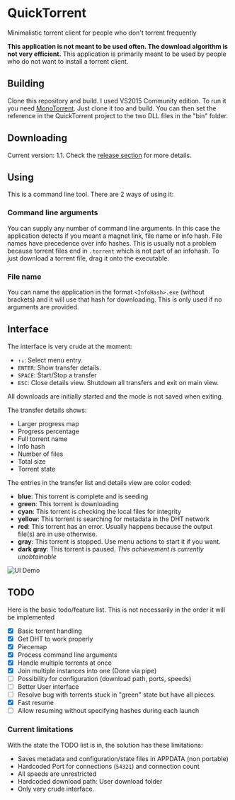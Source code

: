 ﻿# QuickTorrent
Minimalistic torrent client for people who don't torrent frequently

**This application is not meant to be used often. The download algorithm is not very efficient.**
This application is primarily meant to be used by people who do not want to install a torrent client.

## Building

Clone this repository and build. I used VS2015 Community edition.
To run it you need [MonoTorrent](https://github.com/mono/monotorrent).
Just clone it too and build. You can then set the reference in the QuickTorrent project to the two DLL files in the "bin" folder.

## Downloading

Current version: 1.1. Check the [release section](https://github.com/AyrA/QuickTorrent/releases) for more details.

## Using

This is a command line tool. There are 2 ways of using it:

### Command line arguments

You can supply any number of command line arguments.
In this case the application detects if you meant a magnet link, file name or info hash.
File names have precedence over info hashes.
This is usually not a problem because torrent files end in `.torrent` which is not part of an infohash.
To just download a torrent file, drag it onto the executable.

### File name

You can name the application in the format `<InfoHash>.exe` (without brackets) and it will use that hash for downloading.
This is only used if no arguments are provided.

## Interface

The interface is very crude at the moment:

- `↑↓`: Select menu entry.
- `ENTER`: Show transfer details.
- `SPACE`: Start/Stop a transfer
- `ESC`: Close details view. Shutdown all transfers and exit on main view.

All downloads are initially started and the mode is not saved when exiting.

The transfer details shows:

- Larger progress map
- Progress percentage
- Full torrent name
- Info hash
- Number of files
- Total size
- Torrent state

The entries in the transfer list and details view are color coded:

- **blue**: This torrent is complete and is seeding
- **green**: This torrent is downloading
- **cyan**: This torrent is checking the local files for integrity
- **yellow**: This torrent is searching for metadata in the DHT network
- **red**: This torrent has an error. Usually happens because the output file(s) are in use otherwise.
- **gray**: This torrent is stopped. Use menu actions to start it if you want.
- **dark gray**: This torrent is paused. *This achievement is currently unobtainable*

![UI Demo](https://i.imgur.com/LJqJUnF.png)

## TODO

Here is the basic todo/feature list. This is not necessarily in the order it will be implemented

- [X] Basic torrent handling
- [X] Get DHT to work properly
- [X] Piecemap
- [X] Process command line arguments
- [X] Handle multiple torrents at once
- [X] Join multiple instances into one (Done via pipe)
- [ ] Possibility for configuration (download path, ports, speeds)
- [ ] Better User interface
- [ ] Resolve bug with torrents stuck in "green" state but have all pieces.
- [X] Fast resume
- [ ] Allow resuming without specifying hashes during each launch

### Current limitations

With the state the TODO list is in, the solution has these limitations:

- Saves metadata and configuration/state files in APPDATA (non portable)
- Hardcoded Port for connections (`54321`) and connection count
- All speeds are unrestricted
- Hardcoded download path: User download folder
- Only very crude interface.
